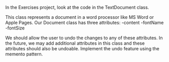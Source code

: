 In the Exercises project, look at the code in the TextDocument class.

This class represents a document in a word processor like MS Word or Apple Pages.
Our Document class has three attributes: 
-content
-fontName
-fontSize

We should allow the user to undo the changes to any of these attributes. In the future, we may add additional attributes in this class and these attributes should also be undoable.  Implement the undo feature using the memento pattern. 